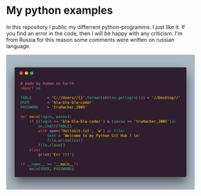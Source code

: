 # My python examples

In this repository I public my differrent python-programms. I just like it. If you find an error in the code, then I will be happy with any criticism.
I'm from Russia for this reason some comments were written on russian language.

![alt text](carbon.png)
